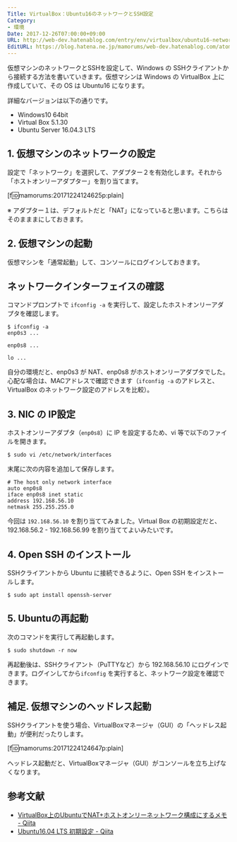 ```yaml
---
Title: VirtualBox：Ubuntu16のネットワークとSSH設定
Category:
- 環境
Date: 2017-12-26T07:00:00+09:00
URL: http://web-dev.hatenablog.com/entry/env/virtualbox/ubuntu16-network-ssh
EditURL: https://blog.hatena.ne.jp/mamorums/web-dev.hatenablog.com/atom/entry/8599973812329267872
---
```


仮想マシンのネットワークとSSHを設定して、Windows の SSHクライアントから接続する方法を書いていきます。仮想マシンは Windows の VirtualBox 上に作成していて、その OS は Ubuntu16 になります。

詳細なバージョンは以下の通りです。

- Windows10 64bit
- Virtual Box 5.1.30
- Ubuntu Server 16.04.3 LTS 


## 1. 仮想マシンのネットワークの設定
設定で「ネットワーク」を選択して、アダプター２を有効化します。それから「ホストオンリーアダプター」を割り当てます。

[f:id:mamorums:20171224124625p:plain]

※ アダプター１は、デフォルトだと「NAT」になっていると思います。こちらはそのまままにしておきます。


## 2. 仮想マシンの起動
仮想マシンを「通常起動」して、コンソールにログインしておきます。


## ネットワークインターフェイスの確認
コマンドプロンプトで `ifconfig -a` を実行して、設定したホストオンリーアダプタを確認します。

```
$ ifconfig -a
enp0s3 ...

enp0s8 ...

lo ...
``` 

自分の環境だと、enp0s3 が NAT、enp0s8 がホストオンリーアダプタでした。心配な場合は、MACアドレスで確認できます（`ifconfig -a` のアドレスと、VirtualBox のネットワーク設定のアドレスを比較）。


## 3. NIC の IP設定
ホストオンリーアダプタ（`enp0s8`）に IP を設定するため、vi 等で以下のファイルを開きます。

```
$ sudo vi /etc/network/interfaces
```

末尾に次の内容を追加して保存します。

```
# The host only network interface
auto enp0s8
iface enp0s8 inet static
address 192.168.56.10
netmask 255.255.255.0
```

今回は `192.168.56.10` を割り当ててみました。Virtual Box の初期設定だと、192.168.56.2 - 192.168.56.99 を割り当ててよいみたいです。


## 4. Open SSH のインストール
SSHクライアントから Ubuntu に接続できるように、Open SSH をインストールします。

```
$ sudo apt install openssh-server
```


## 5. Ubuntuの再起動
次のコマンドを実行して再起動します。

```
$ sudo shutdown -r now
```

再起動後は、SSHクライアント（PuTTYなど）から 192.168.56.10 にログインできます。ログインしてから`ifconfig` を実行すると、ネットワーク設定を確認できます。


## 補足. 仮想マシンのヘッドレス起動
SSHクライアントを使う場合、VirtualBoxマネージャ（GUI）の「ヘッドレス起動」が便利だったりします。

[f:id:mamorums:20171224124647p:plain]

ヘッドレス起動だと、VirtualBoxマネージャ（GUI）がコンソールを立ち上げなくなります。


## 参考文献
- [VirtualBox上のUbuntuでNAT+ホストオンリーネットワーク構成にするメモ - Qiita](https://qiita.com/hnw/items/77be84138f5ec48353da)
- [Ubuntu16.04 LTS 初期設定 - Qiita](https://qiita.com/ftakao2007/items/c88103b5bc01b790263a)
